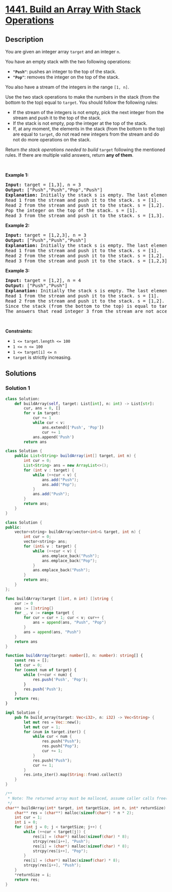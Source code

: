 # [1441. Build an Array With Stack Operations](https://leetcode.com/problems/build-an-array-with-stack-operations)


## Description

<p>You are given an integer array <code>target</code> and an integer <code>n</code>.</p>

<p>You have an empty stack with the two following operations:</p>

<ul>
	<li><strong><code>&quot;Push&quot;</code></strong>: pushes an integer to the top of the stack.</li>
	<li><strong><code>&quot;Pop&quot;</code></strong>: removes the integer on the top of the stack.</li>
</ul>

<p>You also have a stream of the integers in the range <code>[1, n]</code>.</p>

<p>Use the two stack operations to make the numbers in the stack (from the bottom to the top) equal to <code>target</code>. You should follow the following rules:</p>

<ul>
	<li>If the stream of the integers is not empty, pick the next integer from the stream and push it to the top of the stack.</li>
	<li>If the stack is not empty, pop the integer at the top of the stack.</li>
	<li>If, at any moment, the elements in the stack (from the bottom to the top) are equal to <code>target</code>, do not read new integers from the stream and do not do more operations on the stack.</li>
</ul>

<p>Return <em>the stack operations needed to build </em><code>target</code> following the mentioned rules. If there are multiple valid answers, return <strong>any of them</strong>.</p>

<p>&nbsp;</p>
<p><strong class="example">Example 1:</strong></p>

<pre>
<strong>Input:</strong> target = [1,3], n = 3
<strong>Output:</strong> [&quot;Push&quot;,&quot;Push&quot;,&quot;Pop&quot;,&quot;Push&quot;]
<strong>Explanation:</strong> Initially the stack s is empty. The last element is the top of the stack.
Read 1 from the stream and push it to the stack. s = [1].
Read 2 from the stream and push it to the stack. s = [1,2].
Pop the integer on the top of the stack. s = [1].
Read 3 from the stream and push it to the stack. s = [1,3].
</pre>

<p><strong class="example">Example 2:</strong></p>

<pre>
<strong>Input:</strong> target = [1,2,3], n = 3
<strong>Output:</strong> [&quot;Push&quot;,&quot;Push&quot;,&quot;Push&quot;]
<strong>Explanation:</strong> Initially the stack s is empty. The last element is the top of the stack.
Read 1 from the stream and push it to the stack. s = [1].
Read 2 from the stream and push it to the stack. s = [1,2].
Read 3 from the stream and push it to the stack. s = [1,2,3].
</pre>

<p><strong class="example">Example 3:</strong></p>

<pre>
<strong>Input:</strong> target = [1,2], n = 4
<strong>Output:</strong> [&quot;Push&quot;,&quot;Push&quot;]
<strong>Explanation:</strong> Initially the stack s is empty. The last element is the top of the stack.
Read 1 from the stream and push it to the stack. s = [1].
Read 2 from the stream and push it to the stack. s = [1,2].
Since the stack (from the bottom to the top) is equal to target, we stop the stack operations.
The answers that read integer 3 from the stream are not accepted.
</pre>

<p>&nbsp;</p>
<p><strong>Constraints:</strong></p>

<ul>
	<li><code>1 &lt;= target.length &lt;= 100</code></li>
	<li><code>1 &lt;= n &lt;= 100</code></li>
	<li><code>1 &lt;= target[i] &lt;= n</code></li>
	<li><code>target</code> is strictly increasing.</li>
</ul>

## Solutions

### Solution 1

<!-- tabs:start -->

```python
class Solution:
    def buildArray(self, target: List[int], n: int) -> List[str]:
        cur, ans = 0, []
        for v in target:
            cur += 1
            while cur < v:
                ans.extend(['Push', 'Pop'])
                cur += 1
            ans.append('Push')
        return ans
```

```java
class Solution {
    public List<String> buildArray(int[] target, int n) {
        int cur = 0;
        List<String> ans = new ArrayList<>();
        for (int v : target) {
            while (++cur < v) {
                ans.add("Push");
                ans.add("Pop");
            }
            ans.add("Push");
        }
        return ans;
    }
}
```

```cpp
class Solution {
public:
    vector<string> buildArray(vector<int>& target, int n) {
        int cur = 0;
        vector<string> ans;
        for (int& v : target) {
            while (++cur < v) {
                ans.emplace_back("Push");
                ans.emplace_back("Pop");
            }
            ans.emplace_back("Push");
        }
        return ans;
    }
};
```

```go
func buildArray(target []int, n int) []string {
	cur := 0
	ans := []string{}
	for _, v := range target {
		for cur = cur + 1; cur < v; cur++ {
			ans = append(ans, "Push", "Pop")
		}
		ans = append(ans, "Push")
	}
	return ans
}
```

```ts
function buildArray(target: number[], n: number): string[] {
    const res = [];
    let cur = 0;
    for (const num of target) {
        while (++cur < num) {
            res.push('Push', 'Pop');
        }
        res.push('Push');
    }
    return res;
}
```

```rust
impl Solution {
    pub fn build_array(target: Vec<i32>, n: i32) -> Vec<String> {
        let mut res = Vec::new();
        let mut cur = 1;
        for &num in target.iter() {
            while cur < num {
                res.push("Push");
                res.push("Pop");
                cur += 1;
            }
            res.push("Push");
            cur += 1;
        }
        res.into_iter().map(String::from).collect()
    }
}
```

```c
/**
 * Note: The returned array must be malloced, assume caller calls free().
 */
char** buildArray(int* target, int targetSize, int n, int* returnSize) {
    char** res = (char**) malloc(sizeof(char*) * n * 2);
    int cur = 1;
    int i = 0;
    for (int j = 0; j < targetSize; j++) {
        while (++cur < target[j]) {
            res[i] = (char*) malloc(sizeof(char) * 8);
            strcpy(res[i++], "Push");
            res[i] = (char*) malloc(sizeof(char) * 8);
            strcpy(res[i++], "Pop");
        }
        res[i] = (char*) malloc(sizeof(char) * 8);
        strcpy(res[i++], "Push");
    }
    *returnSize = i;
    return res;
}
```

<!-- tabs:end -->

<!-- end -->

